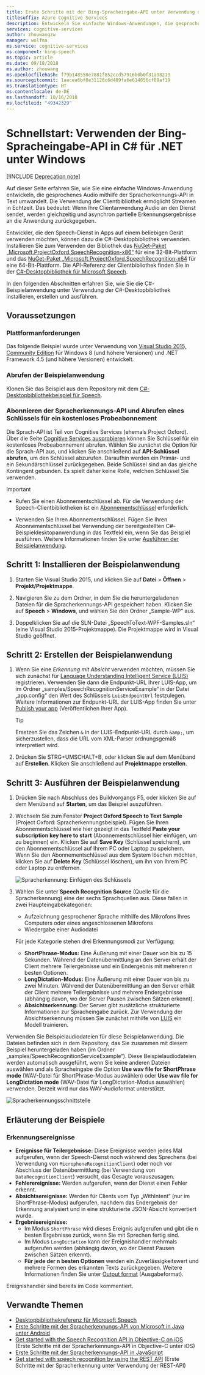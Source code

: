 ```yaml
---
title: Erste Schritte mit der Bing-Spracheingabe-API unter Verwendung der C#-Desktopbibliothek | Microsoft-Dokumentation
titlesuffix: Azure Cognitive Services
description: Entwickeln Sie einfache Windows-Anwendungen, die gesprochene Audiosignale mithilfe der Bing-Spracheingabe-API in Text konvertieren.
services: cognitive-services
author: zhouwangzw
manager: wolfma
ms.service: cognitive-services
ms.component: bing-speech
ms.topic: article
ms.date: 09/18/2018
ms.author: zhouwang
ms.openlocfilehash: f79b148558e7881f852ccd57916b0b0f31a98219
ms.sourcegitcommit: 1aacea6bf8e31128c6d489fa6e614856cf89af19
ms.translationtype: HT
ms.contentlocale: de-DE
ms.lasthandoff: 10/16/2018
ms.locfileid: "49342329"
---
```

# <a name="quickstart-use-the-bing-speech-recognition-api-in-c35-for-net-on-windows"></a>Schnellstart: Verwenden der Bing-Spracheingabe-API in C&#35; für .NET unter Windows

[!INCLUDE [Deprecation note](../../../../includes/cognitive-services-bing-speech-api-deprecation-note.md)]

Auf dieser Seite erfahren Sie, wie Sie eine einfache Windows-Anwendung entwickeln, die gesprochenes Audio mithilfe der Spracherkennungs-API in Text umwandelt. Die Verwendung der Clientbibliothek ermöglicht Streamen in Echtzeit. Das bedeutet: Wenn Ihre Clientanwendung Audio an den Dienst sendet, werden gleichzeitig und asynchron partielle Erkennungsergebnisse an die Anwendung zurückgegeben.

Entwickler, die den Speech-Dienst in Apps auf einem beliebigen Gerät verwenden möchten, können dazu die C#-Desktopbibliothek verwenden. Installieren Sie zum Verwenden der Bibliothek das [NuGet-Paket „Microsoft.ProjectOxford.SpeechRecognition-x86“](https://www.nuget.org/packages/Microsoft.ProjectOxford.SpeechRecognition-x86/) für eine 32-Bit-Plattform und das [NuGet-Paket „Microsoft.ProjectOxford.SpeechRecognition-x64](https://www.nuget.org/packages/Microsoft.ProjectOxford.SpeechRecognition-x64/) für eine 64-Bit-Plattform. Die API-Referenz der Clientbibliothek finden Sie in der [C#-Desktopbibliothek für Microsoft Speech](https://cdn.rawgit.com/Microsoft/Cognitive-Speech-STT-Windows/master/docs/SpeechSDK/index.html).

In den folgenden Abschnitten erfahren Sie, wie Sie die C#-Beispielanwendung unter Verwendung der C#-Desktopbibliothek installieren, erstellen und ausführen.

## <a name="prerequisites"></a>Voraussetzungen

### <a name="platform-requirements"></a>Plattformanforderungen

Das folgende Beispiel wurde unter Verwendung von [Visual Studio 2015, Community Edition](https://www.visualstudio.com/products/visual-studio-community-vs) für Windows 8 (und höhere Versionen) und .NET Framework 4.5 (und höhere Versionen) entwickelt.

### <a name="get-the-sample-application"></a>Abrufen der Beispielanwendung

Klonen Sie das Beispiel aus dem Repository mit dem [C#-Desktopbibliothekbeispiel für Speech](https://github.com/microsoft/cognitive-speech-stt-windows).

### <a name="subscribe-to-the-speech-recognition-api-and-get-a-free-trial-subscription-key"></a>Abonnieren der Spracherkennungs-API und Abrufen eines Schlüssels für ein kostenloses Probeabonnement

Die Sprach-API ist Teil von Cognitive Services (ehemals Project Oxford). Über die Seite [Cognitive Services ausprobieren](https://azure.microsoft.com/try/cognitive-services/) können Sie Schlüssel für ein kostenloses Probeabonnement abrufen. Wählen Sie zunächst die Option für die Sprach-API aus, und klicken Sie anschließend auf **API-Schlüssel abrufen**, um den Schlüssel abzurufen. Daraufhin werden ein Primär- und ein Sekundärschlüssel zurückgegeben. Beide Schlüssel sind an das gleiche Kontingent gebunden. Es spielt daher keine Rolle, welchen Schlüssel Sie verwenden.

> [!IMPORTANT]
> * Rufen Sie einen Abonnementschlüssel ab. Für die Verwendung der Speech-Clientbibliotheken ist ein [Abonnementschlüssel](https://azure.microsoft.com/try/cognitive-services/) erforderlich.
>
> * Verwenden Sie Ihren Abonnementschlüssel. Fügen Sie Ihren Abonnementschlüssel bei Verwendung der bereitgestellten C#-Beispieldesktopanwendung in das Textfeld ein, wenn Sie das Beispiel ausführen. Weitere Informationen finden Sie unter [Ausführen der Beispielanwendung](#step-3-run-the-sample-application).

## <a name="step-1-install-the-sample-application"></a>Schritt 1: Installieren der Beispielanwendung

1. Starten Sie Visual Studio 2015, und klicken Sie auf **Datei** > **Öffnen** > **Projekt/Projektmappe**.

2. Navigieren Sie zu dem Ordner, in dem Sie die heruntergeladenen Dateien für die Spracherkennungs-API gespeichert haben. Klicken Sie auf **Speech** > **Windows**, und wählen Sie den Ordner „Sample-WP“ aus.

3. Doppelklicken Sie auf die SLN-Datei „SpeechToText-WPF-Samples.sln“ (eine Visual Studio 2015-Projektmappe). Die Projektmappe wird in Visual Studio geöffnet.

## <a name="step-2-build-the-sample-application"></a>Schritt 2: Erstellen der Beispielanwendung

1. Wenn Sie eine *Erkennung mit Absicht* verwenden möchten, müssen Sie sich zunächst für [Language Understanding Intelligent Service (LUIS)](https://azure.microsoft.com/services/cognitive-services/language-understanding-intelligent-service/) registrieren. Verwenden Sie dann die Endpunkt-URL Ihrer LUIS-App, um im Ordner „samples/SpeechRecognitionServiceExample“ in der Datei „app.config“ den Wert des Schlüssels `LuisEndpointUrl` festzulegen. Weitere Informationen zur Endpunkt-URL der LUIS-App finden Sie unter [Publish your app](../../luis/luis-get-started-create-app.md#publish-your-app) (Veröffentlichen Ihrer App).

   > [!TIP]
   > Ersetzen Sie das Zeichen `&` in der LUIS-Endpunkt-URL durch `&amp;`, um sicherzustellen, dass die URL vom XML-Parser ordnungsgemäß interpretiert wird.

2. Drücken Sie STRG+UMSCHALT+B, oder klicken Sie auf dem Menüband auf **Erstellen**. Klicken Sie anschließend auf **Projektmappe erstellen**.

## <a name="step-3-run-the-sample-application"></a>Schritt 3: Ausführen der Beispielanwendung

1. Drücken Sie nach Abschluss des Buildvorgangs F5, oder klicken Sie auf dem Menüband auf **Starten**, um das Beispiel auszuführen.

2. Wechseln Sie zum Fenster **Project Oxford Speech to Text Sample** (Project Oxford: Spracherkennungsbeispiel). Fügen Sie Ihren Abonnementschlüssel wie hier gezeigt in das Textfeld **Paste your subscription key here to start** (Abonnementschlüssel hier einfügen, um zu beginnen) ein. Klicken Sie auf **Save Key** (Schlüssel speichern), um den Abonnementschlüssel auf Ihrem PC oder Laptop zu speichern. Wenn Sie den Abonnementschlüssel aus dem System löschen möchten, klicken Sie auf **Delete Key** (Schlüssel löschen), um ihn von Ihrem PC oder Laptop zu entfernen.

   ![Spracherkennung: Einfügen des Schlüssels](../Images/SpeechRecog_paste_key.PNG)

3. Wählen Sie unter **Speech Recognition Source** (Quelle für die Spracherkennung) eine der sechs Sprachquellen aus. Diese fallen in zwei Haupteingabekategorien:

   * Aufzeichnung gesprochener Sprache mithilfe des Mikrofons Ihres Computers oder eines angeschlossenen Mikrofons
   * Wiedergabe einer Audiodatei

   Für jede Kategorie stehen drei Erkennungsmodi zur Verfügung:

    * **ShortPhrase-Modus:** Eine Äußerung mit einer Dauer von bis zu 15 Sekunden. Während der Datenübermittlung an den Server erhält der Client mehrere Teilergebnisse und ein Endergebnis mit mehreren n besten Optionen.
    * **LongDictation-Modus:** Eine Äußerung mit einer Dauer von bis zu zwei Minuten. Während der Datenübermittlung an den Server erhält der Client mehrere Teilergebnisse und mehrere Endergebnisse (abhängig davon, wo der Server Pausen zwischen Sätzen erkennt).
    * **Absichtserkennung:** Der Server gibt zusätzliche strukturierte Informationen zur Spracheingabe zurück. Zur Verwendung der Absichtserkennung müssen Sie zunächst mithilfe von [LUIS](https://azure.microsoft.com/services/cognitive-services/language-understanding-intelligent-service/) ein Modell trainieren.

Verwenden Sie Beispielaudiodateien für diese Beispielanwendung. Die Dateien befinden sich in dem Repository, das Sie zusammen mit diesem Beispiel heruntergeladen haben (im Ordner „samples/SpeechRecognitionServiceExample“). Diese Beispielaudiodateien werden automatisch ausgeführt, wenn Sie keine anderen Dateien auswählen und als Spracheingabe die Option **Use wav file for ShortPhrase mode** (WAV-Datei für ShortPhrase-Modus auswählen) oder **Use wav file for LongDictation mode** (WAV-Datei für LongDictation-Modus auswählen) verwenden. Derzeit wird nur das WAV-Audioformat unterstützt.

![Spracherkennungsschnittstelle](../Images/HelloJones.PNG)

## <a name="samples-explained"></a>Erläuterung der Beispiele

### <a name="recognition-events"></a>Erkennungsereignisse

* **Ereignisse für Teilergebnisse:** Diese Ereignisse werden jedes Mal aufgerufen, wenn der Speech-Dienst noch während des Sprechens (bei Verwendung von `MicrophoneRecognitionClient`) oder noch vor Abschluss der Datenübermittlung (bei Verwendung von `DataRecognitionClient`) versucht, das Gesagte vorauszusagen.
* **Fehlerereignisse:** Werden aufgerufen, wenn der Dienst einen Fehler erkennt.
* **Absichtsereignisse:** Werden für Clients vom Typ „WithIntent“ (nur im ShortPhrase-Modus) aufgerufen, nachdem das Endergebnis der Erkennung analysiert und in eine strukturierte JSON-Absicht konvertiert wurde.
* **Ergebnisereignisse:**
  * Im Modus `ShortPhrase` wird dieses Ereignis aufgerufen und gibt die n besten Ergebnisse zurück, wenn Sie mit Sprechen fertig sind.
  * Im Modus `LongDictation` kann der Ereignishandler mehrmals aufgerufen werden (abhängig davon, wo der Dienst Pausen zwischen Sätzen erkennt).
  * **Für jede der n besten Optionen** werden ein Zuverlässigkeitswert und mehrere Formen des erkannten Texts zurückgegeben. Weitere Informationen finden Sie unter [Output format](../Concepts.md#output-format) (Ausgabeformat).

Ereignishandler sind bereits im Code kommentiert.

## <a name="related-topics"></a>Verwandte Themen

* [Desktopbibliothekreferenz für Microsoft Speech](https://cdn.rawgit.com/Microsoft/Cognitive-Speech-STT-Windows/master/docs/SpeechSDK/index.html)
* [Erste Schritte mit der Spracherkennungs-API von Microsoft in Java unter Android](GetStartedJavaAndroid.md)
* [Get started with the Speech Recognition API in Objective-C on iOS](Get-Started-ObjectiveC-iOS.md) (Erste Schritte mit der Spracherkennungs-API in Objective-C unter iOS)
* [Erste Schritte mit der Spracherkennungs-API in JavaScript](GetStartedJSWebsockets.md)
* [Get started with speech recognition by using the REST API](GetStartedREST.md) (Erste Schritte mit der Spracherkennung unter Verwendung der REST-API)
